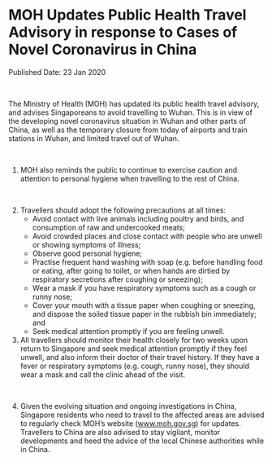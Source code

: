 <html>
    <meta http-equiv="Content-Type" content="text/html; charset=utf-8"/>
    <meta charset="utf-8"/>
    <title>MOH Updates Public Health Travel Advisory in response to Cases of Novel Coronavirus in China</title>
    <body><h1>MOH Updates Public Health Travel Advisory in response to Cases of Novel Coronavirus in China</h1>
    <p>Published Date: 23 Jan 2020</p> <div> <p>­­</p> </div> <p>The Ministry of Health (MOH) has updated its public health travel advisory, and advises Singaporeans to avoid travelling to Wuhan. This is in view of the developing novel coronavirus situation in Wuhan and other parts of China, as well as the temporary closure from today of airports and train stations in Wuhan, and limited travel out of Wuhan.</p> <p>&nbsp;</p> <ol><li>MOH also reminds the public to continue to exercise caution and attention to personal hygiene when travelling to the rest of China.<p>&nbsp;</p></li><li>Travellers should adopt the following precautions at all times:<ul><li>Avoid contact with live animals including poultry and birds, and consumption of raw and undercooked meats;</li><li>Avoid crowded places and close contact with people who are unwell or showing symptoms of illness;</li><li>Observe good personal hygiene;</li><li>Practise frequent hand washing with soap (e.g. before handling food or eating, after going to toilet, or when hands are dirtied by respiratory secretions after coughing or sneezing);</li><li>Wear a mask if you have respiratory symptoms such as a cough or runny nose;</li><li>Cover your mouth with a tissue paper when coughing or sneezing, and dispose the soiled tissue paper in the rubbish bin immediately; and</li><li>Seek medical attention promptly if you are feeling unwell.</li></ul></li><li>All travellers should monitor their health closely for two weeks upon return to Singapore and seek medical attention promptly if they feel unwell, and also inform their doctor of their travel history. If they have a fever or respiratory symptoms (e.g. cough, runny nose), they should wear a mask and call the clinic ahead of the visit.<p>&nbsp;</p></li><li>Given the evolving situation and ongoing investigations in China, Singapore residents who need to travel to the affected areas are advised to regularly check MOH’s website (<a href="http://www.moh.gov.sg/">www.moh.gov.sg</a>) for updates. Travellers to China are also advised to stay vigilant, monitor developments and heed the advice of the local Chinese authorities while in China.</li></ol> <p>&nbsp;</p></body>
</html>